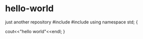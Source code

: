 # hello-world
just another repository
#include<iostream>
  #include<cstdio>
  using namespace std;
  {
  
  cout<<"hello world"<<endl;
  }
